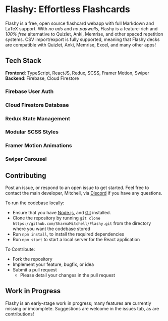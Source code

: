 # Flashy: Effortless Flashcards

Flashy is a free, open source flashcard webapp with full Markdown and LaTeX support. With *no ads* and *no paywalls*, Flashy is a feature-rich and *100% free* alternative to Quizlet, Anki, Memrise, and other spaced repetition systems. CSV import/export is fully supported, meaning that Flashy decks are compatible with Quizlet, Anki, Memrise, Excel, and many other apps!

## Tech Stack
**Frontend**: TypeScript, ReactJS, Redux, SCSS, Framer Motion, Swiper  
**Backend**: Firebase, Cloud Firestore  

### Firebase User Auth  

### Cloud Firestore Databsae  

### Redux State Management  

### Modular SCSS Styles  

### Framer Motion Animations  

### Swiper Carousel  


## Contributing  
Post an issue, or respond to an open issue to get started. Feel free to contact the main developer, Mitchell, via [Discord](https://discord.com/users/157610726326927361) if you have any questions.  
  
To run the codebase locally:
- Ensure that you have [Node.js](https://nodejs.org/), and [Git](https://git-scm.com/) installed.
- Clone the repository by running `git clone https://github.com/SharmaMitchell/Flashy.git` from the directory where you want the codebase stored
- Run `npm install`, to install the required dependencies
- Run `npm start` to start a local server for the React application

To Contribute:
- Fork the repository
- Implement your feature, bugfix, or idea
- Submit a pull request
  - Please detail your changes in the pull request

## Work in Progress
Flashy is an early-stage work in progress; many features are currently missing or imcomplete. Suggestions are welcome in the issues tab, as are contributions!
